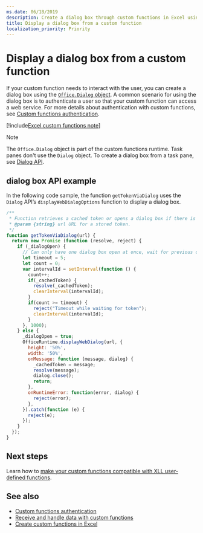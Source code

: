 ```yaml
---
ms.date: 06/18/2019
description: Create a dialog box through custom functions in Excel using JavaScript.
title: Display a dialog box from a custom function
localization_priority: Priority
---
```

# Display a dialog box from a custom function

If your custom function needs to interact with the user, you can create a dialog box using the [`Office.Dialog` object](/javascript/api/office-runtime/officeruntime.dialog). A common scenario for using the dialog box is to authenticate a user so that your custom function can access a web service. For more details about authentication with custom functions, see [Custom functions authentication](./custom-functions-authentication.md).

[!include[Excel custom functions note](../includes/excel-custom-functions-note.md)]

>[!NOTE]
> The `Office.Dialog` object is part of the custom functions runtime. Task panes don't use the `Dialog` object. To create a dialog box from a task pane, see [Dialog API](/office/dev/add-ins/develop/dialog-api-in-office-add-ins).

## dialog box API example

In the following code sample, the function `getTokenViaDialog` uses the `Dialog` API’s `displayWebDialogOptions` function to display a dialog box.

```js
/**
 * Function retrieves a cached token or opens a dialog box if there is no saved token. Note that this is not a sufficient example of authentication but is intended to show the capabilities of the Dialog object.
 * @param {string} url URL for a stored token.
 */
function getTokenViaDialog(url) {
  return new Promise (function (resolve, reject) {
    if (_dialogOpen) {
      // Can only have one dialog box open at once, wait for previous dialog box's token
      let timeout = 5;
      let count = 0;
      var intervalId = setInterval(function () {
        count++;
        if(_cachedToken) {
          resolve(_cachedToken);
          clearInterval(intervalId);
        }
        if(count >= timeout) {
          reject("Timeout while waiting for token");
          clearInterval(intervalId);
        }
      }, 1000);
    } else {
      _dialogOpen = true;
      OfficeRuntime.displayWebDialog(url, {
        height: '50%',
        width: '50%',
        onMessage: function (message, dialog) {
          _cachedToken = message;
          resolve(message);
          dialog.close();
          return;
        },
        onRuntimeError: function(error, dialog) {
          reject(error);
        },
      }).catch(function (e) {
        reject(e);
      });
    }
  });
}
```

## Next steps
Learn how to [make your custom functions compatible with XLL user-defined functions](make-custom-functions-compatible-with-xll-udf.md).

## See also

* [Custom functions authentication](custom-functions-authentication.md)
* [Receive and handle data with custom functions](custom-functions-web-reqs.md)
* [Create custom functions in Excel](custom-functions-overview.md)
